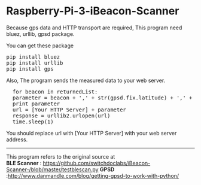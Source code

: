 # Raspberry-Pi-3-iBeacon-Scanner

Because gps data and HTTP transport are required, This program need bluez, urllib, gpsd package.

You can get these package
<pre>
pip install bluez
pip install urllib
pip install gps
</pre>

Also, The program sends the measured data to your web server.

<pre>
  for beacon in returnedList:
  parameter = beacon + ',' + str(gpsd.fix.latitude) + ',' + str(gpsd.fix.longitude)
  print parameter
  url = [Your HTTP Server] + parameter
  response = urllib2.urlopen(url)
  time.sleep(1)
</pre>


You should replace url with [Your HTTP Server] with your web server address.

*****
This program refers to the original source at<br>
**BLE Scanner** : https://github.com/switchdoclabs/iBeacon-Scanner-/blob/master/testblescan.py
**GPSD** :http://www.danmandle.com/blog/getting-gpsd-to-work-with-python/

